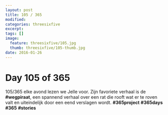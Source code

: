 ```yaml
---
layout: post
title: 105 / 365
modified:
categories: threesixfive
excerpt:
tags: []
image:
  feature: threesixfive/105.jpg
  thumb: threesixfive/105-thumb.jpg
date: 2016-01-26
---
```


# Day 105 of 365

105/365 elke avond lezen we Jelle voor. Zijn favoriete verhaal is de **\#wegpiraat**, een spannend verhaal over een rat die rooft wat er te roven valt en uiteindelijk door een eend verslagen wordt. **\#365project** **\#365days** **\#365** **\#stories**

